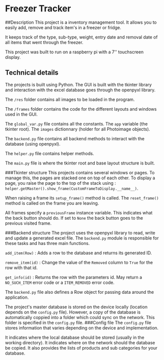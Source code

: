 # Freezer Tracker
##Description
This project is a inventory management tool. It allows you to easily add, remove and track item's in a freezer or fridge.

It keeps track of the type, sub-type, weight, entry date and removal date of all items that went through the freezer.

This project was built to run on a raspberry pi with a 7'' touchscreen display.
## Technical details
The projects is built using Python. The GUI is built with the tkinter library and interaction with the excel database goes through the openpyxl library.

The `/res` folder contains all images to be loaded in the program.

The `/frames` folder contains the code for the different layouts and windows used in the GUI.

The `global_var.py` file contains all the constants. The `app` variable (the tkinter root). The `images` dictionnary (holder for all Photoimage objects).

The `backend.py` file contains all backend methods to interact with the database (using openpyxl).

The `helper.py` file contains helper methods.

The `main.py` file is where the tkinter root and base layout structure is built.

###Tkinter structure
This projects contains several windows or pages. To manage this, the pages are stacked one on top of each other. To display a page, you raise the page to the top of the stack using :
`helper.getMaster().show_frame(CustomFrameToDisplay.__name__)`.

When raising a frame its `setup_frame()` method is called. The `reset_frame()` method is called on the frame you are leaving.

All frames specify a `previousFrame` instance variable. This indicates what the back button should do. If set to `None` the back button goes to the previous visited frame.

###Backend structure
The project uses the openpyxl library to read, write and update a generated excel file. The `backend.py` module is responsible for these tasks and has three main functions.

`add_item(Row)` : Adds a row to the database and returns its generated ID.

`remove_item(id)` : Change the value of the `Removed` column to `True` for the row with that id.

`get_info(id)` : Returns the row with the parameters id. May return a `NO_SUCH_ITEM` error code or a `ITEM_REMOVED` error code.

The `backend.py` file also defines a Row object for passing data around the application.

The project's master database is stored on the device locally (location depends on the `config.py` file). However, a copy of the database is automatically coppied into a folder which could sync on the network. This folder is specified in the `config.py` file.
###Config file
The `config.py` file stores information that varies depending on the device and implementation.

It indicates where the local database should be stored (usually in the working directory). It indicates where on the network should the database be copied. It also provides the lists of products and sub categories for your database.
